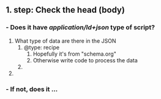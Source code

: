 ## 1. step: Check the head (body)
### - Does it have *application/ld+json* type of script?
1. What type of data are there in the JSON
   1. @type: recipe
      1. Hopefully it's from "schema.org"
      2. Otherwise write code to process the data
   2. 
2. 

### - If not, does it ...
